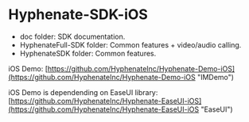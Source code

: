 # Hyphenate-SDK-iOS
- doc folder: SDK documentation.
- HyphenateFull-SDK folder: Common features + video/audio calling.
- HyphenateSDK folder: Common features.

iOS Demo: [https://github.com/HyphenateInc/Hyphenate-Demo-iOS](https://github.com/HyphenateInc/Hyphenate-Demo-iOS "IMDemo")

iOS Demo is dependending on EaseUI library:[https://github.com/HyphenateInc/Hyphenate-EaseUI-iOS](https://github.com/HyphenateInc/Hyphenate-EaseUI-iOS "EaseUI")
